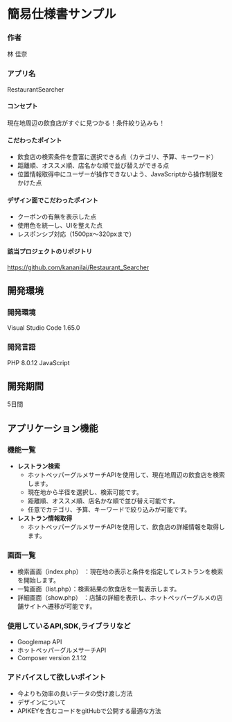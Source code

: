 # 簡易仕様書サンプル

### 作者
林 佳奈

### アプリ名
RestaurantSearcher

#### コンセプト
現在地周辺の飲食店がすぐに見つかる！条件絞り込みも！

#### こだわったポイント
- 飲食店の検索条件を豊富に選択できる点（カテゴリ、予算、キーワード）
- 距離順、オススメ順、店名かな順で並び替えができる点
- 位置情報取得中にユーザーが操作できないよう、JavaScriptから操作制限をかけた点

#### デザイン面でこだわったポイント
- クーポンの有無を表示した点
- 使用色を統一し、UIを整えた点
- レスポンシブ対応（1500px〜320pxまで）

#### 該当プロジェクトのリポジトリ
https://github.com/kananilai/Restaurant_Searcher

## 開発環境
### 開発環境
Visual Studio Code 1.65.0

### 開発言語
PHP 8.0.12 
JavaScript

## 開発期間
5日間

## アプリケーション機能

### 機能一覧
- **レストラン検索**
  - ホットペッパーグルメサーチAPIを使用して、現在地周辺の飲食店を検索します。
  - 現在地から半径を選択し、検索可能です。
  - 距離順、オススメ順、店名かな順で並び替え可能です。
  - 任意でカテゴリ、予算、キーワードで絞り込みが可能です。
- **レストラン情報取得**
  - ホットペッパーグルメサーチAPIを使用して、飲食店の詳細情報を取得します。

### 画面一覧
- 検索画面（index.php） ：現在地の表示と条件を指定してレストランを検索を開始します。
- 一覧画面（list.php）：検索結果の飲食店を一覧表示します。
- 詳細画面（show.php） ：店舗の詳細を表示し、ホットペッパーグルメの店舗サイトへ遷移が可能です。

### 使用しているAPI,SDK,ライブラリなど
- Googlemap API
- ホットペッパーグルメサーチAPI
- Composer version 2.1.12

### アドバイスして欲しいポイント
- 今よりも効率の良いデータの受け渡し方法
- デザインについて
- APIKEYを含むコードをgitHubで公開する最適な方法
